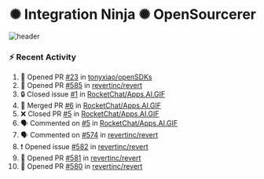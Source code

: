  
<h1 align="center">✺ Integration Ninja ✺ OpenSourcerer</h1>

![header](https://github.com/Nabhag8848/Nabhag8848/assets/65061890/3ecbdaa2-ea2a-4413-a40a-87945f5fb05a)

### :zap: Recent Activity

<!--START_SECTION:activity-->
1. 💪 Opened PR [#23](https://github.com/tonyxiao/openSDKs/pull/23) in [tonyxiao/openSDKs](https://github.com/tonyxiao/openSDKs)
2. 💪 Opened PR [#585](https://github.com/revertinc/revert/pull/585) in [revertinc/revert](https://github.com/revertinc/revert)
3. 🔒 Closed issue [#1](https://github.com/RocketChat/Apps.AI.GIF/issues/1) in [RocketChat/Apps.AI.GIF](https://github.com/RocketChat/Apps.AI.GIF)
4. 🎉 Merged PR [#6](https://github.com/RocketChat/Apps.AI.GIF/pull/6) in [RocketChat/Apps.AI.GIF](https://github.com/RocketChat/Apps.AI.GIF)
5. ❌ Closed PR [#5](https://github.com/RocketChat/Apps.AI.GIF/pull/5) in [RocketChat/Apps.AI.GIF](https://github.com/RocketChat/Apps.AI.GIF)
6. 🗣 Commented on [#5](https://github.com/RocketChat/Apps.AI.GIF/pull/5#issuecomment-2138803177) in [RocketChat/Apps.AI.GIF](https://github.com/RocketChat/Apps.AI.GIF)
7. 🗣 Commented on [#574](https://github.com/revertinc/revert/pull/574#issuecomment-2138774428) in [revertinc/revert](https://github.com/revertinc/revert)
8. ❗ Opened issue [#582](https://github.com/revertinc/revert/issues/582) in [revertinc/revert](https://github.com/revertinc/revert)
9. 💪 Opened PR [#581](https://github.com/revertinc/revert/pull/581) in [revertinc/revert](https://github.com/revertinc/revert)
10. 💪 Opened PR [#580](https://github.com/revertinc/revert/pull/580) in [revertinc/revert](https://github.com/revertinc/revert)
<!--END_SECTION:activity-->

  



